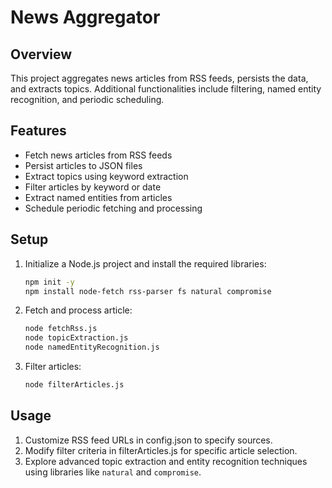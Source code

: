 # News Aggregator

## Overview

This project aggregates news articles from RSS feeds, persists the data, and extracts topics. Additional functionalities include filtering, named entity recognition, and periodic scheduling.

## Features

- Fetch news articles from RSS feeds
- Persist articles to JSON files
- Extract topics using keyword extraction
- Filter articles by keyword or date
- Extract named entities from articles
- Schedule periodic fetching and processing

## Setup

1. Initialize a Node.js project and install the required libraries:

   ```sh
   npm init -y
   npm install node-fetch rss-parser fs natural compromise
   ```

2. Fetch and process article:
   ```sh
   node fetchRss.js
   node topicExtraction.js
   node namedEntityRecognition.js
   ```

3. Filter articles:
   ```sh
   node filterArticles.js
   ```

## Usage

1. Customize RSS feed URLs in config.json to specify sources.
2. Modify filter criteria in filterArticles.js for specific article selection.
3. Explore advanced topic extraction and entity recognition techniques using libraries like `natural` and `compromise`.
